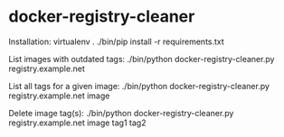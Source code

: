 # docker-registry-cleaner

Installation:
  virtualenv .
  ./bin/pip install -r requirements.txt

List images with outdated tags:
  ./bin/python docker-registry-cleaner.py registry.example.net

List all tags for a given image:
  ./bin/python docker-registry-cleaner.py registry.example.net image

Delete image tag(s):
  ./bin/python docker-registry-cleaner.py registry.example.net image tag1 tag2
